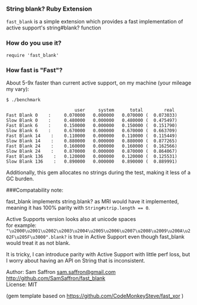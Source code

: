 ### String blank? Ruby Extension

`fast_blank` is a simple extension which provides a fast implementation of active support's string#blank? function

### How do you use it?

    require 'fast_blank'

### How fast is "Fast"?


About 5-9x faster than current active support, on my machine (your mileage my vary):

    $ ./benchmark

```
                          user     system      total        real
Fast Blank 0    :     0.070000   0.000000   0.070000 (  0.073033)
Slow Blank 0    :     0.480000   0.000000   0.480000 (  0.475497)
Fast Blank 6    :     0.150000   0.000000   0.150000 (  0.151790)
Slow Blank 6    :     0.670000   0.000000   0.670000 (  0.663709)
Fast Blank 14    :    0.110000   0.000000   0.110000 (  0.115449)
Slow Blank 14    :    0.880000   0.000000   0.880000 (  0.877265)
Fast Blank 24    :    0.160000   0.000000   0.160000 (  0.162566)
Slow Blank 24    :    0.870000   0.000000   0.870000 (  0.864067)
Fast Blank 136    :   0.120000   0.000000   0.120000 (  0.125531)
Slow Blank 136    :   0.890000   0.000000   0.890000 (  0.889991)

```


Additionally, this gem allocates no strings during the test, making it less of a GC burden.


###Compatability note: 

fast_blank implements string.blank? as MRI would have it implemented, meaning it has 100% parity with `String#strip.length == 0`. 

Active Supports version looks also at unicode spaces  
for example: `"\u2000\u2001\u2002\u2003\u2004\u2005\u2006\u2007\u2008\u2009\u200A\u202F\u205F\u3000".blank?` is true in Active Support even though fast_blank would treat it as not blank.

It is tricky, I can introduce parity with Active Support with little perf loss, but I worry about having an API on String that is inconsistent.

Author: Sam Saffron sam.saffron@gmail.com  
http://github.com/SamSaffron/fast_blank    
License: MIT  


(gem template based on https://github.com/CodeMonkeySteve/fast_xor )
